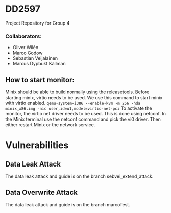 # DD2597
Project Repository for Group 4

### Collaborators: 
* Oliver Wilén 
* Marco Godow
* Sebastian Veijalainen 
* Marcus Dypbukt Källman

## How to start monitor:
Minix should be able to build normally using the releasetools. 
Before starting minix, virtio needs to be used. We use this command to start minix with virtio enabled.
`
qemu-system-i386 --enable-kvm -m 256 -hda minix_x86.img -nic user,id=u1,model=virtio-net-pci
`
To activate the monitor, the virtio net driver needs to be used. This is done using netconf.
In the Minix terminal use the netconf command and pick the vi0 driver. Then either restart Minix or the network service.

# Vulnerabilities
## Data Leak Attack
The data leak attack and guide is on the branch sebvei_extend_attack.

## Data Overwrite Attack
The data leak attack and guide is on the branch marcoTest.



